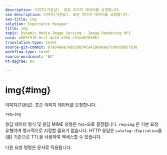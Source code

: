 ```yaml
---
description: 이미지(기본값). 표준 이미지 데이터를 요청합니다.
seo-description: 이미지(기본값). 표준 이미지 데이터를 요청합니다.
seo-title: img
solution: Experience Manager
title: img
topic: Dynamic Media Image Serving - Image Rendering API
uuid: 4809f916-0ccf-4a24-a93b-c51ed6203061
translation-type: tm+mt
source-git-commit: 97a84e8e7edd3d834ca42069eae7c09c00d57938
workflow-type: tm+mt
source-wordcount: '62'
ht-degree: 0%

---
```



# img{#img}

이미지(기본값). 표준 이미지 데이터를 요청합니다.

`req=img`

응답 데이터 형식 및 응답 MIME 유형은 `fmt=`으로 결정됩니다. `req=img` 은 기본 요청 유형이며 명시적으로 지정할 필요가 없습니다. HTTP 응답은 `catalog::Expiration`을(를) 기준으로 TTL을 사용하여 액세스할 수 있습니다.

다른 요청 명령은 문서로 적용됩니다.
